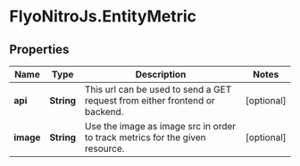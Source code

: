 # FlyoNitroJs.EntityMetric

## Properties

Name | Type | Description | Notes
------------ | ------------- | ------------- | -------------
**api** | **String** | This url can be used to send a GET request from either frontend or backend. | [optional] 
**image** | **String** | Use the image as image src in order to track metrics for the given resource. | [optional] 


